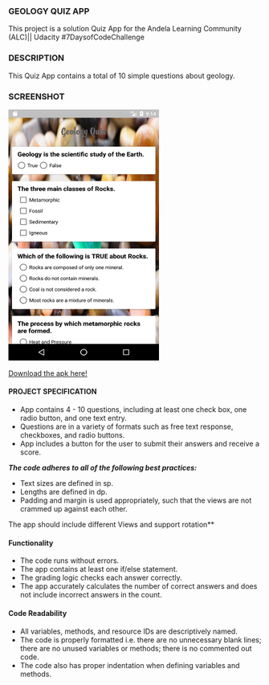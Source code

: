 <h3>GEOLOGY QUIZ APP</h3>

This project is a solution Quiz App for the Andela Learning Community (ALC)|| Udacity #7DaysofCodeChallenge

<h3>DESCRIPTION</h3>

 This Quiz App contains a total of 10 simple questions about geology.
 
 <h3>SCREENSHOT</h3>
 <img src="https://github.com/NtaoMoloi/QuizApp/blob/master/Screenshot_1530306894.png" width="300" height="500">
 
<a href="https://drive.google.com/open?id=1tDQqSXG7IEjKbIJLLJcWo8Msm8qJdeO4">Download the apk here!</a>
 
<h4>PROJECT SPECIFICATION</h4>

- App contains 4 - 10 questions, including at least one check box, one radio button, and one text entry.
- Questions are in a variety of formats such as free text response, checkboxes, and radio buttons.
- App includes a button for the user to submit their answers and receive a score.

***The code adheres to all of the following best practices:***

- Text sizes are defined in sp.
- Lengths are defined in dp.
- Padding and margin is used appropriately, such that the views are not crammed up against each other.

The app should include different Views and support rotation**

<h4>Functionality</h4>

- The code runs without errors.
- The app contains at least one if/else statement.
- The grading logic checks each answer correctly.
- The app accurately calculates the number of correct answers and does not include incorrect answers in the count.

<h4>Code Readability</h4>

- All variables, methods, and resource IDs are descriptively named.
- The code is properly formatted i.e. there are no unnecessary blank lines; there are no unused variables or methods; there is no commented out code.
- The code also has proper indentation when defining variables and methods.
